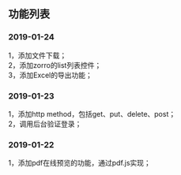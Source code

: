 
## 功能列表  

### 2019-01-24  
1，添加文件下载；  
2，添加zorro的list列表控件；  
3，添加Excel的导出功能；  

### 2019-01-23  
1，添加http method，包括get、put、delete、post；  
2，调用后台验证登录；

### 2019-01-22  
1，添加pdf在线预览的功能，通过pdf.js实现；